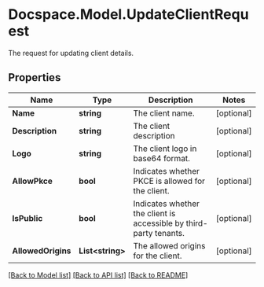 # Docspace.Model.UpdateClientRequest
The request for updating client details.

## Properties

Name | Type | Description | Notes
------------ | ------------- | ------------- | -------------
**Name** | **string** | The client name. | [optional] 
**Description** | **string** | The client description | [optional] 
**Logo** | **string** | The client logo in base64 format. | [optional] 
**AllowPkce** | **bool** | Indicates whether PKCE is allowed for the client. | [optional] 
**IsPublic** | **bool** | Indicates whether the client is accessible by third-party tenants. | [optional] 
**AllowedOrigins** | **List&lt;string&gt;** | The allowed origins for the client. | [optional] 

[[Back to Model list]](../README.md#documentation-for-models) [[Back to API list]](../README.md#documentation-for-api-endpoints) [[Back to README]](../README.md)

